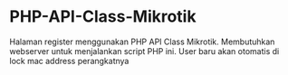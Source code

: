 # PHP-API-Class-Mikrotik
Halaman register menggunakan PHP API Class Mikrotik. Membutuhkan webserver untuk menjalankan script PHP ini. User baru akan otomatis di lock mac address perangkatnya
